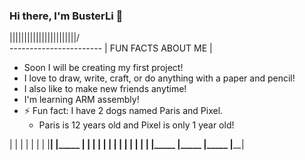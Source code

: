 ### Hi there, I'm BusterLi 👋
                                                            
 \|||||||||||||||||||||||/                                                                                  
  -----------------------              | FUN FACTS ABOUT ME |                                
                                                                                                               
-  Soon I will be creating my first project!                                           
- I love to draw, write, craft, or do anything with a paper and pencil!   
- I also like to make new friends anytime!  
- I'm learning ARM assembly!
- ⚡ Fun fact: I have 2 dogs named Paris and Pixel.
  - Paris is 12 years old and Pixel is only 1 year old!
  

|    |   |        |        |        |      |
|____|   |_____   |        |        |      |
|    |   |        |        |        |      |
|    |   |_____   |_____   |_____   |______|
